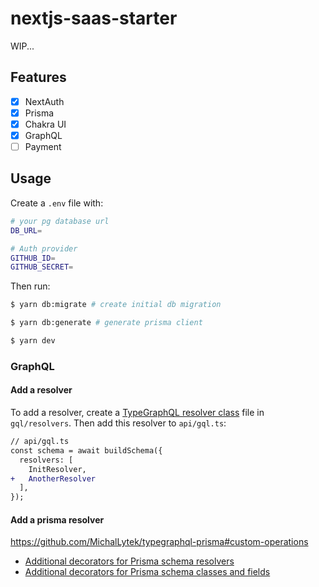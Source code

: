 # nextjs-saas-starter

WIP...

## Features

- [x] NextAuth
- [x] Prisma
- [x] Chakra UI
- [x] GraphQL
- [ ] Payment

## Usage

Create a `.env` file with:

```bash
# your pg database url
DB_URL=

# Auth provider
GITHUB_ID=
GITHUB_SECRET=
```

Then run:

```bash
$ yarn db:migrate # create initial db migration

$ yarn db:generate # generate prisma client

$ yarn dev
```

### GraphQL

#### Add a resolver

To add a resolver, create a [TypeGraphQL resolver class](https://typegraphql.com/docs/resolvers.html) file in `gql/resolvers`. Then add this resolver to  `api/gql.ts`:

```diff
// api/gql.ts
const schema = await buildSchema({
  resolvers: [
    InitResolver,
+   AnotherResolver
  ],
});
```

#### Add a prisma resolver

https://github.com/MichalLytek/typegraphql-prisma#custom-operations

- [Additional decorators for Prisma schema resolvers](https://github.com/MichalLytek/typegraphql-prisma#additional-decorators-for-prisma-schema-resolvers)
- [Additional decorators for Prisma schema classes and fields](https://github.com/MichalLytek/typegraphql-prisma#additional-decorators-for-prisma-schema-classes-and-fields)